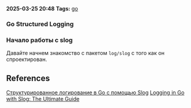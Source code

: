 **2025-03-25 20:48**
**Tags:** [go](../3%20-%20indexes/go.md)

### Go Structured Logging

### Начало работы с slog

Давайте начнем знакомство с пакетом `log/slog` с того как он спроектирован.







## References
[Структурированное логирование в Go с помощью Slog](https://habr.com/ru/companies/slurm/articles/798207/)
[Logging in Go with Slog: The Ultimate Guide](https://betterstack.com/community/guides/logging/logging-in-go/)